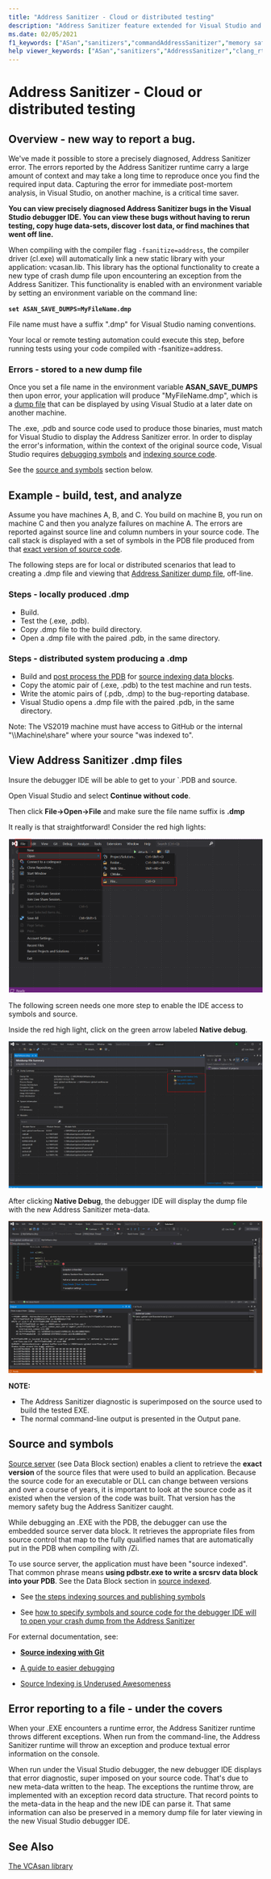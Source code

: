 ```yaml
---
title: "Address Sanitizer - Cloud or distributed testing"
description: "Address Sanitizer feature extended for Visual Studio and Azure"
ms.date: 02/05/2021
f1_keywords: ["ASan","sanitizers","commandAddressSanitizer","memory safety","heap buffer overflow", "stack buffer overflow", "double free", "use after free", "type mismatch"]
help viewer_keywords: ["ASan","sanitizers","AddressSanitizer","clang_rt","Clang runtime","runtime"]
---
```


# Address Sanitizer - Cloud or distributed testing

## Overview - new way to report a bug.

We've made it possible to store a precisely diagnosed, Address Sanitizer error. The errors reported by the Address Sanitizer runtime carry a large amount of context and may take a long time to reproduce once you find the required input data. Capturing the error for immediate post-mortem analysis, in Visual Studio, on another machine, is a critical time saver.

**You can view precisely diagnosed Address Sanitizer bugs in the Visual Studio debugger IDE. You can view these bugs without having to rerun testing, copy huge data-sets, discover lost data, or find machines that went off line.**

When compiling with the compiler flag `-fsanitize=address`, the compiler driver (cl.exe) will automatically link a new static library with your application: vcasan.lib. This library has the optional functionality to create a new type of crash dump file upon encountering an exception from the Address Sanitizer. This functionality is enabled with an environment variable by setting an environment variable on the command line:

**`set ASAN_SAVE_DUMPS=MyFileName.dmp`**
  
File name must have a suffix ".dmp" for Visual Studio naming conventions.

Your local or remote testing automation could execute this step, before running tests using your code compiled with -fsanitize=address.

### Errors - stored to a new dump file

Once you set a file name in the environment variable **ASAN_SAVE_DUMPS** then upon error, your application will produce "MyFileName.dmp", which is a [dump file](https://docs.microsoft.com/en-us/previous-versions/windows/desktop/proc_snap/export-a-process-snapshot-to-a-file) that can be displayed by using Visual Studio at a later date on another machine.

The .exe, .pdb and source code used to produce those binaries, must match for Visual Studio to display the Address Sanitizer error. In order to display the error's information, within the context of the original source code, Visual Studio requires [debugging symbols](https://docs.microsoft.com/en-us/windows/win32/dxtecharts/debugging-with-symbols) and [indexing source code](https://docs.microsoft.com/en-us/windows-hardware/drivers/debugger/source-indexing).

See the [source and symbols](#Source-and-symbols) section below.

## Example - build, test, and analyze

Assume you have machines A, B, and C. You build on machine B, you run on machine C and then you analyze failures on machine A. The errors are reported against source line and column numbers in your source code. The call stack is displayed with a set of symbols in the PDB file produced from that [exact version of source code](#Source-and-symbols).

The following steps are for local or distributed scenarios that lead to creating a .dmp file and viewing that [Address Sanitizer dump file](#View-AddressSanitizer-.dmp-files), off-line.

### Steps - locally produced .dmp

- Build.
- Test the (.exe, .pdb).
- Copy .dmp file to the build directory.
- Open a .dmp file with the paired .pdb, in the same directory.

### Steps - distributed system producing a .dmp

- Build and [post process the PDB](#Source-and-symbols) for [source indexing data blocks](https://docs.microsoft.com/en-us/windows/win32/debug/source-server-and-source-indexing).
- Copy the atomic pair of (.exe, .pdb) to the test machine and run tests.
- Write the atomic pairs of (.pdb, .dmp) to the bug-reporting database.
- Visual Studio opens a .dmp file with the paired .pdb, in the same directory.

Note: The VS2019 machine must have access to GitHub or the internal "\\\Machine\share" where your source "was indexed to".

## View Address Sanitizer .dmp files

Insure the debugger IDE will be able to get to your `.PDB and source.

Open Visual Studio and select **Continue without code**.

Then click **File->Open->File** and make sure the file name suffix is **.dmp**

It really is that straightforward! Consider the red high lights:

![asan-open-crash-dump](.\MEDIA\asan-open-crash-dump.png)

The following screen needs one more step to enable the IDE access to symbols and source.

Inside the red high light, click on the green arrow labeled **Native debug**.

![open snapshot](.\MEDIA\asan-DMP-file-open.PNG)

After clicking **Native Debug**, the debugger IDE will display the dump file with the new Address Sanitizer meta-data.

![symbolized snapshot](.\MEDIA\asan-view-crash-meta-data.PNG)

**NOTE:**

- The Address Sanitizer diagnostic is superimposed on the source used to build the tested EXE.
- The normal command-line output is presented in the Output pane.

## Source and symbols

[Source server](https://docs.microsoft.com/en-us/windows/win32/debug/source-server-and-source-indexing) (see Data Block section) enables a client to retrieve the **exact version** of the source files that were used to build an application. Because the source code for an executable or DLL can change between versions and over a course of years, it is important to look at the source code as it existed when the version of the code was built. That version has the memory safety bug the Address Sanitizer caught.

While debugging an .EXE with the PDB, the debugger can use the embedded source server data block. It retrieves the appropriate files from source control that map to the fully qualified names that are automatically put in the PDB when compiling with /Zi.

To use source server, the application must have been "source indexed".  That common phrase means **using pdbstr.exe to write a srcsrv data block into your PDB**. See the Data Block section in [source indexed](https://docs.microsoft.com/en-us/windows/win32/debug/source-server-and-source-indexing).

- See [the steps indexing sources and publishing symbols](https://docs.microsoft.com/en-us/azure/devops/pipelines/tasks/build/index-sources-publish-symbols?view=azure-devops)

- See [how to specify symbols and source code for the debugger IDE will to open  your crash dump from the Address Sanitizer](https://docs.microsoft.com/en-us/visualstudio/debugger/specify-symbol-dot-pdb-and-source-files-in-the-visual-studio-debugger?view=vs-2019)

For external documentation, see:

- [**Source indexing with Git**](https://gist.github.com/baldurk/c6feb31b0305125c6d1a)

- [A guide to easier debugging](https://www.codeproject.com/articles/115125/source-indexing-and-symbol-servers-a-guide-to-easi)

- [Source Indexing is Underused Awesomeness](https://randomascii.wordpress.com/2011/11/11/source-indexing-is-underused-awesomeness/)

## Error reporting to a file - under the covers

When your .EXE encounters a runtime error, the Address Sanitizer runtime throws different exceptions. When run from the command-line, the Address Sanitizer runtime will throw an exception and produce textual error information on the console.

When run under the Visual Studio debugger, the new debugger IDE displays that error diagnostic, super imposed on your source code. That's due to new meta-data written to the heap. The exceptions the runtime throw, are implemented with an exception record data structure. That record points to the meta-data in the heap and the new IDE can parse it. That same information can also be preserved in a memory dump file for later viewing in the new Visual Studio debugger IDE.

## See Also

[The VCAsan library](/address-sanitizer-vcasan.md)
